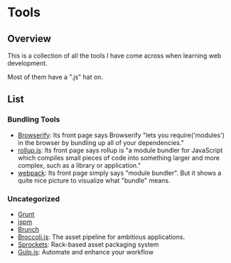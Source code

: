 # Tools

## Overview

This is a collection of all the tools I have come across when learning web development.

Most of them have a ".js" hat on.

## List

### Bundling Tools

- [Browserify](http://browserify.org/): Its front page says Browserify "lets you require('modules') in the browser by bundling up all of your dependencies."
- [rollup.js](https://rollupjs.org/guide/en): Its front page says rollup is "a module bundler for JavaScript which compiles small pieces of code into something larger and more complex, such as a library or application."
- [webpack](http://webpack.github.io/): Its front page simply says "module bundler". But it shows a quite nice picture to visualize what "bundle" means.

### Uncategorized

- [Grunt](https://gruntjs.com/)
- [jspm](https://jspm.org/)
- [Brunch](http://brunch.io/)
- [Broccoli.js](http://broccolijs.com/): The asset pipeline for ambitious applications.
- [Sprockets](https://github.com/rails/sprockets): Rack-based asset packaging system
- [Gulp.js](https://gulpjs.com/): Automate and enhance your workflow
